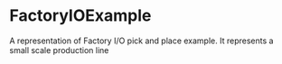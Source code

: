# FactoryIOExample
A representation of Factory I/O pick and place example. It represents a small scale production line  
